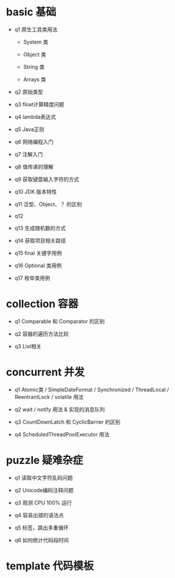 # basic 基础

- q1 原生工具类用法

    - System 类

    - Object 类

    - String 类

    - Arrays 类

- q2 原始类型

- q3 float计算精度问题

- q4 lambda表达式

- q5 Java正则

- q6 网络编程入门

- q7 注解入门

- q8 值传递的理解

- q9 获取键盘输入字符的方式

- q10 JDK 版本特性

- q11 泛型、Object、？ 的区别

- q12 

- q13 生成随机数的方式

- q14 获取项目相关路径

- q15 final 关键字用例

- q16 Optional 类用例

- q17 枚举类用例

# collection 容器

- q1 Comparable 和 Comparator 的区别

- q2 容器的遍历方法比较

- q3 List相关

# concurrent 并发

- q1 Atomic类 / SimpleDateFormat / Synchronized / ThreadLocal / ReentrantLock / volatile 用法

- q2 wait / notify 用法 & 实现的消息队列

- q3 CountDownLatch 和 CyclicBarrier 的区别

- q4 ScheduledThreadPoolExecutor 用法

# puzzle 疑难杂症

- q1 读取中文字符乱码问题

- q2 Unicode编码注释问题

- q3 观测 CPU 100% 运行

- q4 容易出错的语法点

- q5 标签，跳出多重循环

- q6 如何统计代码段时间

# template 代码模板